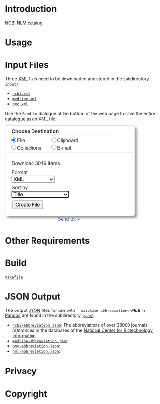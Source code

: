 # Introduction
[NCBI NLM catalog](https://www.ncbi.nlm.nih.gov/nlmcatalog/journals)

# Usage


# Input Files
Three [XML](https://en.wikipedia.org/wiki/XML) files need to be downloaded and 
stored in the subdirectory `input/`:

- [`ncbi.xml`](https://www.ncbi.nlm.nih.gov/nlmcatalog/?term=ncbijournals)
- [`medline.xml`](https://www.ncbi.nlm.nih.gov/nlmcatalog?term=currentlyindexed)
- [`pmc.xml`](https://www.ncbi.nlm.nih.gov/nlmcatalog?term=journalspmc)


Use the `Send to` dialogue at the bottom of the web page
to save the entire catalogue as an XML file:

![](screenshot/send_to.png)


# Other Requirements


# Build
[`makefile`](../../../blob/master/ncbi/makefile)


# JSON Output
The output [JSON](https://en.wikipedia.org/wiki/JSON) files
for use with `--citation-abbreviations=`_**FILE**_
in [Pandoc](https://pandoc.org/MANUAL.html#specifying-a-citation-style)
are found in the subdirectory [`json/`](../../../blob/master/ncbi/json/):

- [`ncbi-abbreviation.json`][ncbi.json]: The abbreviations of over 38000 journals _referenced_ in the databases of the [National Center for Biotechnology Information][ncbi].
- [`medline-abbreviation.json`][medline.json]:
- [`pmc-abbreviation.json`][pmc.json]:
- [`nml-abbreviation.json`][nml.json]:


# Privacy


# Copyright

[ncbi.json]: ../../../blob/master/ncbi/json/ncbi-abbreviations.json
[medline.json]: ../../../blob/master/ncbi/json/medline-abbreviations.json
[pmc.json]: ../../../blob/master/ncbi/json/pmc-abbreviations.json
[nml.json]: ../../../blob/master/ncbi/json/nml-abbreviations.json
[ncbi]: https://en.wikipedia.org/wiki/National_Center_for_Biotechnology_Information
